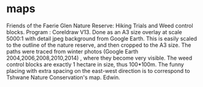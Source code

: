 # maps
Friends of the Faerie Glen Nature Reserve: Hiking Trials and Weed control blocks.
Program : Coreldraw V13. 
Done as an A3 size overlay at scale 5000:1 with detail jpeg background from Google Earth.
This is easily scaled to the outline of the nature reserve, and then cropped to the A3 size.
The paths were traced from winter photos (Google Earth 2004,2006,2008,2010,2014) , where they become very visible.
The weed control blocks are exactly 1 hectare in size, thus 100*100m. 
The funny placing with extra spacing on the east-west direction is to correspond to Tshwane Nature Conservation's map.
Edwin.
